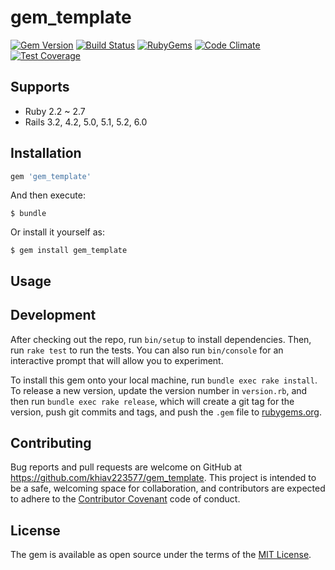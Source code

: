 # gem_template

[![Gem Version](https://img.shields.io/gem/v/gem_template.svg?style=flat)](http://rubygems.org/gems/gem_template)
[![Build Status](https://github.com/khiav223577/gem_template/workflows/build/badge.svg)](https://github.com/khiav223577/gem_template/actions)
[![RubyGems](http://img.shields.io/gem/dt/gem_template.svg?style=flat)](http://rubygems.org/gems/gem_template)
[![Code Climate](https://codeclimate.com/github/khiav223577/gem_template/badges/gpa.svg)](https://codeclimate.com/github/khiav223577/gem_template)
[![Test Coverage](https://codeclimate.com/github/khiav223577/gem_template/badges/coverage.svg)](https://codeclimate.com/github/khiav223577/gem_template/coverage)

## Supports
- Ruby 2.2 ~ 2.7
- Rails 3.2, 4.2, 5.0, 5.1, 5.2, 6.0

## Installation

```ruby
gem 'gem_template'
```

And then execute:

    $ bundle

Or install it yourself as:

    $ gem install gem_template

## Usage


## Development

After checking out the repo, run `bin/setup` to install dependencies. Then, run `rake test` to run the tests. You can also run `bin/console` for an interactive prompt that will allow you to experiment.

To install this gem onto your local machine, run `bundle exec rake install`. To release a new version, update the version number in `version.rb`, and then run `bundle exec rake release`, which will create a git tag for the version, push git commits and tags, and push the `.gem` file to [rubygems.org](https://rubygems.org).

## Contributing

Bug reports and pull requests are welcome on GitHub at https://github.com/khiav223577/gem_template. This project is intended to be a safe, welcoming space for collaboration, and contributors are expected to adhere to the [Contributor Covenant](http://contributor-covenant.org) code of conduct.


## License

The gem is available as open source under the terms of the [MIT License](http://opensource.org/licenses/MIT).

